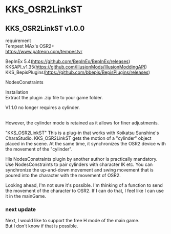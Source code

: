# KKS_OSR2LinkST
<h2>KKS_OSR2LinkST v1.0.0</h2>

requirement<br>
Tempest MAx's OSR2+<br>
https://www.patreon.com/tempestvr<br>

BepInEx 5.4(https://github.com/BepInEx/BepInEx/releases)<br>
KKSAPI_v1.35(https://github.com/IllusionMods/IllusionModdingAPI)<br>
KKS_BepisPlugins(https://github.com/bbepis/BepisPlugins/releases)<br>

NodesConstraints<br>

 Installation<br>
 Extract the plugin .zip file to your game folder.

V1.1.0 no longer requires a cylinder.<br>
<br>

However, the cylinder mode is retained as it allows for finer adjustments.<br>

"KKS_OSR2LinkST" This is a plug-in that works with Koikatsu Sunshine's CharaStudio.
KKS_OSR2LinkST gets the motion of a "cylinder" object placed in the scene.
At the same time, it synchronizes the OSR2 device with the movement of the "cylinder".

His NodesConstraints plugin by another author is practically mandatory.
Use NodesConstraints to pair cylinders with character IK etc.
You can synchronize the up-and-down movement and swing movement that is poured into the character with the movement of OSR2.

Looking ahead, I'm not sure it's possible.
I'm thinking of a function to send the movement of the character to OSR2.
If I can do that, I feel like I can use it in the mainGame.

<h3>next update<br></H3>
Next, I would like to support the free H mode of the main game.<br>
But I don't know if that is possible.